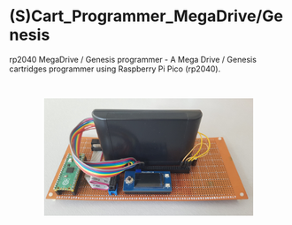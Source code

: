 # (S)Cart_Programmer_MegaDrive/Genesis
 rp2040 MegaDrive / Genesis programmer - A Mega Drive / Genesis cartridges programmer using Raspberry Pi Pico (rp2040).
 
 <br>
 
 <p align="center" width="100%">
    <kbd><img width="75%" src="resources/1.png"></kbd>
</p>

<br>
